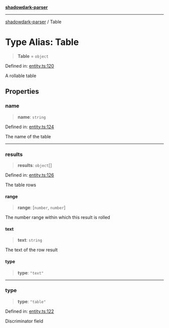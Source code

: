 [**shadowdark-parser**](../README.md)

***

[shadowdark-parser](../globals.md) / Table

# Type Alias: Table

> **Table** = `object`

Defined in: [entity.ts:120](https://github.com/ashleytowner/shadowdark-parser/blob/dabe9e4969052fd9b68d443cdc0e58a3975f21cc/src/entity.ts#L120)

A rollable table

## Properties

### name

> **name**: `string`

Defined in: [entity.ts:124](https://github.com/ashleytowner/shadowdark-parser/blob/dabe9e4969052fd9b68d443cdc0e58a3975f21cc/src/entity.ts#L124)

The name of the table

***

### results

> **results**: `object`[]

Defined in: [entity.ts:126](https://github.com/ashleytowner/shadowdark-parser/blob/dabe9e4969052fd9b68d443cdc0e58a3975f21cc/src/entity.ts#L126)

The table rows

#### range

> **range**: \[`number`, `number`\]

The number range within which this result is rolled

#### text

> **text**: `string`

The text of the row result

#### type

> **type**: `"text"`

***

### type

> **type**: `"table"`

Defined in: [entity.ts:122](https://github.com/ashleytowner/shadowdark-parser/blob/dabe9e4969052fd9b68d443cdc0e58a3975f21cc/src/entity.ts#L122)

Discriminator field

